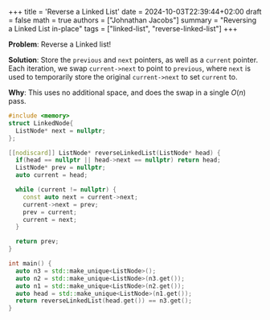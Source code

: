 +++
title = 'Reverse a Linked List'
date = 2024-10-03T22:39:44+02:00
draft = false
math = true
authors = ["Johnathan Jacobs"]
summary = "Reversing a Linked List in-place"
tags = ["linked-list", "reverse-linked-list"]
+++

**Problem**: Reverse a Linked list!

**Solution**: Store the `previous` and `next` pointers, as well as a `current` pointer.
Each iteration, we swap `current->next` to point to `previous`, where `next` is
used to temporarily store the original `current->next` to set `current` to.

**Why**: This uses no additional space, and does the swap in a single $O(n)$ pass.

```cpp
#include <memory>
struct LinkedNode{
  ListNode* next = nullptr;
};

[[nodiscard]] ListNode* reverseLinkedList(ListNode* head) {
  if(head == nullptr || head->next == nullptr) return head;
  ListNode* prev = nullptr;
  auto current = head;

  while (current != nullptr) {
    const auto next = current->next;
    current->next = prev;
    prev = current;
    current = next;
  }

  return prev;
}

int main() {
  auto n3 = std::make_unique<ListNode>();
  auto n2 = std::make_unique<ListNode>(n3.get());
  auto n1 = std::make_unique<ListNode>(n2.get());
  auto head = std::make_unique<ListNode>(n1.get());
  return reverseLinkedList(head.get()) == n3.get();
}
```
